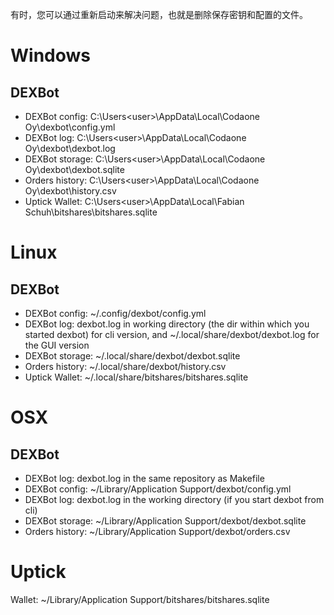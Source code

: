 有时，您可以通过重新启动来解决问题，也就是删除保存密钥和配置的文件。
# Windows
## DEXBot
- DEXBot config: C:\Users\<user>\AppData\Local\Codaone Oy\dexbot\config.yml
- DEXBot log: C:\Users\<user>\AppData\Local\Codaone Oy\dexbot\dexbot.log
- DEXBot storage: C:\Users\<user>\AppData\Local\Codaone Oy\dexbot\dexbot.sqlite
- Orders history: C:\Users\<user>\AppData\Local\Codaone Oy\dexbot\history.csv
- Uptick
Wallet: C:\Users\<user>\AppData\Local\Fabian Schuh\bitshares\bitshares.sqlite
# Linux
## DEXBot
- DEXBot config: ~/.config/dexbot/config.yml
- DEXBot log: dexbot.log in working directory (the dir within which you started dexbot) for cli version, and ~/.local/share/dexbot/dexbot.log for the GUI version
- DEXBot storage: ~/.local/share/dexbot/dexbot.sqlite
- Orders history: ~/.local/share/dexbot/history.csv
- Uptick
Wallet: ~/.local/share/bitshares/bitshares.sqlite
# OSX
## DEXBot
- DEXBot log: dexbot.log in the same repository as Makefile
- DEXBot config: ~/Library/Application Support/dexbot/config.yml
- DEXBot log: dexbot.log in the working directory (if you start dexbot from cli)
- DEXBot storage: ~/Library/Application Support/dexbot/dexbot.sqlite
- Orders history: ~/Library/Application Support/dexbot/orders.csv
# Uptick
Wallet: ~/Library/Application Support/bitshares/bitshares.sqlite